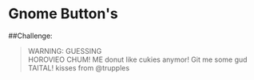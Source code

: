# Gnome Button's
##Challenge:
>WARNING: GUESSING  
>HOROVIEO CHUM! ME donut like cukies anymor! Git me some gud TAITAL! 
>kisses from @trupples

